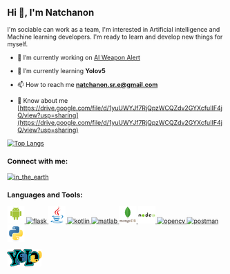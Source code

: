 ## Hi 👋, I'm Natchanon

I'm sociable can work as a team, I'm interested in Artificial intelligence and Machine learning developers. I'm ready to learn and develop new things for myself.

<!-- ---
#### All Projects
| No. | Name | Link1 | Link2 |
| ---- | ---- | ---- | ---- |
| 1 | Refrigerator | [Link](https://github.com/kaweepong-m/Refrigerator) |  |
| 2 | FridgeAndroid | [Link](https://github.com/kaweepong-m/FridgeAndroid) |  |
| 3 | Warehouse | [Front](https://github.com/thisnat/warehouse-spring) | [Back](https://github.com/thisnat/warehouse-node) |
| 4 | Water-Track | [Front](https://github.com/ThanapobChumsri/water-track) | [Back](https://github.com/kaweepong-m/water-track-server) |
| 5 | Mangas-Reader | [Link](https://github.com/j-heart/Mangas) |  |
| 6 | Event-Management | [Front](https://github.com/thisnat/event-management) | [Back](https://github.com/thisnat/event-management-server) |
--- -->

- 🔭 I’m currently working on [AI Weapon Alert](https://github.com/In-The-Earth/ai-weapon-alert)

- 🌱 I’m currently learning **Yolov5**

- 📫 How to reach me **natchanon.sr.e@gmail.com**

- 📄 Know about me [https://drive.google.com/file/d/1yuUWYJf7RjQpzWCQZdv2GYXcfuIIF4jQ/view?usp=sharing](https://drive.google.com/file/d/1yuUWYJf7RjQpzWCQZdv2GYXcfuIIF4jQ/view?usp=sharing)

[![Top Langs](https://github-readme-stats.vercel.app/api/top-langs/?username=In-The-Earth&layout=compact)](https://github.com/anuraghazra/github-readme-stats)

<h3 align="left">Connect with me:</h3>
<p align="left">
<a href="https://instagram.com/in_the_earthh" target="blank"><img align="center" src="https://raw.githubusercontent.com/rahuldkjain/github-profile-readme-generator/master/src/images/icons/Social/instagram.svg" alt="in_the_earth" height="30" width="40" /></a>
</p>

<h3 align="left">Languages and Tools:</h3>
<p align="left"> <a href="https://developer.android.com" target="_blank" rel="noreferrer"> <img src="https://raw.githubusercontent.com/devicons/devicon/master/icons/android/android-original-wordmark.svg" alt="android" width="40" height="40"/> </a> <a href="https://flask.palletsprojects.com/" target="_blank" rel="noreferrer"> <img src="https://www.vectorlogo.zone/logos/pocoo_flask/pocoo_flask-icon.svg" alt="flask" width="40" height="40"/> </a> <a href="https://www.java.com" target="_blank" rel="noreferrer"> <img src="https://raw.githubusercontent.com/devicons/devicon/master/icons/java/java-original.svg" alt="java" width="40" height="40"/> </a> <a href="https://kotlinlang.org" target="_blank" rel="noreferrer"> <img src="https://www.vectorlogo.zone/logos/kotlinlang/kotlinlang-icon.svg" alt="kotlin" width="40" height="40"/> </a> <a href="https://www.mathworks.com/" target="_blank" rel="noreferrer"> <img src="https://upload.wikimedia.org/wikipedia/commons/2/21/Matlab_Logo.png" alt="matlab" width="40" height="40"/> </a> <a href="https://www.mongodb.com/" target="_blank" rel="noreferrer"> <img src="https://raw.githubusercontent.com/devicons/devicon/master/icons/mongodb/mongodb-original-wordmark.svg" alt="mongodb" width="40" height="40"/> </a> <a href="https://nodejs.org" target="_blank" rel="noreferrer"> <img src="https://raw.githubusercontent.com/devicons/devicon/master/icons/nodejs/nodejs-original-wordmark.svg" alt="nodejs" width="40" height="40"/> </a> <a href="https://opencv.org/" target="_blank" rel="noreferrer"> <img src="https://www.vectorlogo.zone/logos/opencv/opencv-icon.svg" alt="opencv" width="40" height="40"/> </a> <a href="https://postman.com" target="_blank" rel="noreferrer"> <img src="https://www.vectorlogo.zone/logos/getpostman/getpostman-icon.svg" alt="postman" width="40" height="40"/> </a> <a href="https://www.python.org" target="_blank" rel="noreferrer"> <img src="https://raw.githubusercontent.com/devicons/devicon/master/icons/python/python-original.svg" alt="python" width="40" height="40"/> </a> </p></a> <a href="https://github.com/ultralytics/yolov5" target="_blank" rel="noreferrer"> <img src="https://raw.githubusercontent.com/goktug97/PyYOLO/master/pyyologo.png" alt="yolov5" width="80" height="40"/> </a> </p>


